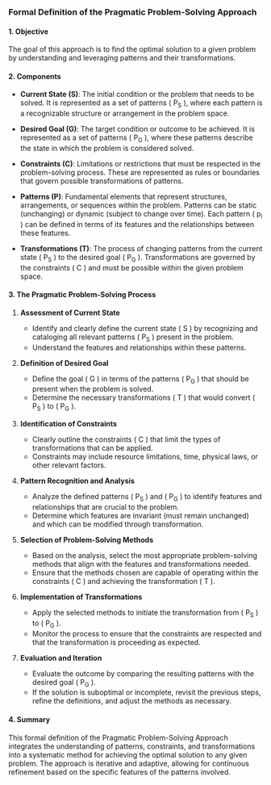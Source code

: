 ### Formal Definition of the Pragmatic Problem-Solving Approach

#### 1. Objective
The goal of this approach is to find the optimal solution to a given problem by understanding and leveraging patterns and their transformations.

#### 2. Components

- **Current State (S)**: The initial condition or the problem that needs to be solved. It is represented as a set of patterns \( P<sub>S</sub> \), where each pattern is a recognizable structure or arrangement in the problem space.
  
- **Desired Goal (G)**: The target condition or outcome to be achieved. It is represented as a set of patterns \( P<sub>G</sub> \), where these patterns describe the state in which the problem is considered solved.
  
- **Constraints (C)**: Limitations or restrictions that must be respected in the problem-solving process. These are represented as rules or boundaries that govern possible transformations of patterns.
  
- **Patterns (P)**: Fundamental elements that represent structures, arrangements, or sequences within the problem. Patterns can be static (unchanging) or dynamic (subject to change over time). Each pattern \( p<sub>i</sub> \) can be defined in terms of its features and the relationships between these features.
  
- **Transformations (T)**: The process of changing patterns from the current state \( P<sub>S</sub> \) to the desired goal \( P<sub>G</sub> \). Transformations are governed by the constraints \( C \) and must be possible within the given problem space.

#### 3. The Pragmatic Problem-Solving Process

1. **Assessment of Current State**  
   - Identify and clearly define the current state \( S \) by recognizing and cataloging all relevant patterns \( P<sub>S</sub> \) present in the problem.
   - Understand the features and relationships within these patterns.

2. **Definition of Desired Goal**  
   - Define the goal \( G \) in terms of the patterns \( P<sub>G</sub> \) that should be present when the problem is solved.
   - Determine the necessary transformations \( T \) that would convert \( P<sub>S</sub> \) to \( P<sub>G</sub> \).

3. **Identification of Constraints**  
   - Clearly outline the constraints \( C \) that limit the types of transformations that can be applied.
   - Constraints may include resource limitations, time, physical laws, or other relevant factors.

4. **Pattern Recognition and Analysis**  
   - Analyze the defined patterns \( P<sub>S</sub> \) and \( P<sub>G</sub> \) to identify features and relationships that are crucial to the problem.
   - Determine which features are invariant (must remain unchanged) and which can be modified through transformation.

5. **Selection of Problem-Solving Methods**  
   - Based on the analysis, select the most appropriate problem-solving methods that align with the features and transformations needed.
   - Ensure that the methods chosen are capable of operating within the constraints \( C \) and achieving the transformation \( T \).

6. **Implementation of Transformations**  
   - Apply the selected methods to initiate the transformation from \( P<sub>S</sub> \) to \( P<sub>G</sub> \).
   - Monitor the process to ensure that the constraints are respected and that the transformation is proceeding as expected.

7. **Evaluation and Iteration**  
   - Evaluate the outcome by comparing the resulting patterns with the desired goal \( P<sub>G</sub> \).
   - If the solution is suboptimal or incomplete, revisit the previous steps, refine the definitions, and adjust the methods as necessary.

#### 4. Summary
This formal definition of the Pragmatic Problem-Solving Approach integrates the understanding of patterns, constraints, and transformations into a systematic method for achieving the optimal solution to any given problem. The approach is iterative and adaptive, allowing for continuous refinement based on the specific features of the patterns involved.
